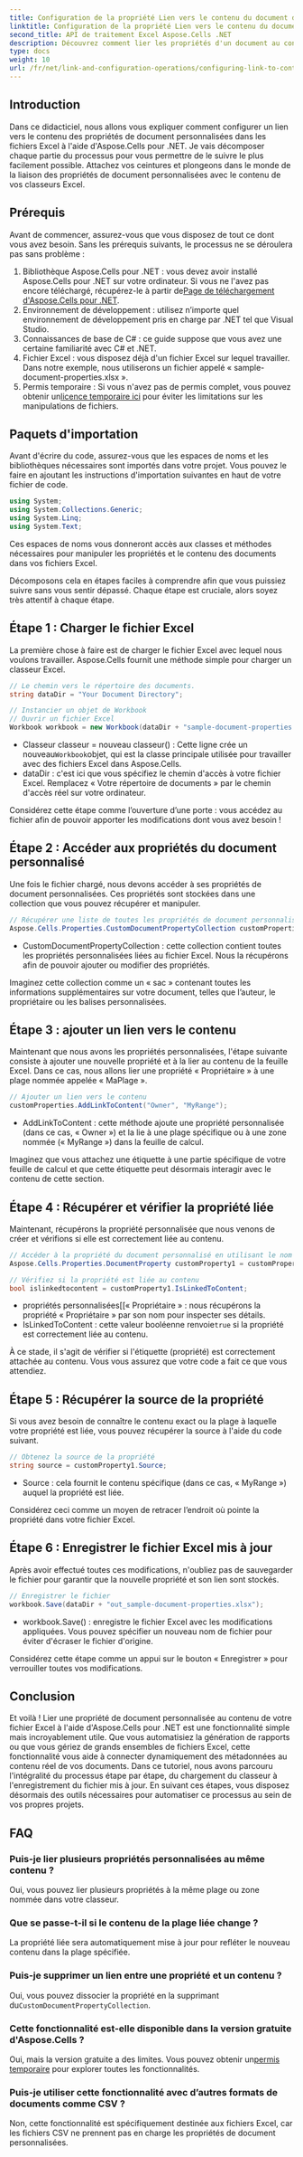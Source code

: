 ```yaml
---
title: Configuration de la propriété Lien vers le contenu du document dans .NET
linktitle: Configuration de la propriété Lien vers le contenu du document dans .NET
second_title: API de traitement Excel Aspose.Cells .NET
description: Découvrez comment lier les propriétés d'un document au contenu dans Excel à l'aide d'Aspose.Cells pour .NET. Tutoriel étape par étape pour les développeurs.
type: docs
weight: 10
url: /fr/net/link-and-configuration-operations/configuring-link-to-content-document-property/
---
```

## Introduction

Dans ce didacticiel, nous allons vous expliquer comment configurer un lien vers le contenu des propriétés de document personnalisées dans les fichiers Excel à l'aide d'Aspose.Cells pour .NET. Je vais décomposer chaque partie du processus pour vous permettre de le suivre le plus facilement possible. Attachez vos ceintures et plongeons dans le monde de la liaison des propriétés de document personnalisées avec le contenu de vos classeurs Excel.

## Prérequis

Avant de commencer, assurez-vous que vous disposez de tout ce dont vous avez besoin. Sans les prérequis suivants, le processus ne se déroulera pas sans problème :

1.  Bibliothèque Aspose.Cells pour .NET : vous devez avoir installé Aspose.Cells pour .NET sur votre ordinateur. Si vous ne l'avez pas encore téléchargé, récupérez-le à partir de[Page de téléchargement d'Aspose.Cells pour .NET](https://releases.aspose.com/cells/net/).
2. Environnement de développement : utilisez n’importe quel environnement de développement pris en charge par .NET tel que Visual Studio.
3. Connaissances de base de C# : ce guide suppose que vous avez une certaine familiarité avec C# et .NET.
4. Fichier Excel : vous disposez déjà d'un fichier Excel sur lequel travailler. Dans notre exemple, nous utiliserons un fichier appelé « sample-document-properties.xlsx ».
5. Permis temporaire : Si vous n'avez pas de permis complet, vous pouvez obtenir un[licence temporaire ici](https://purchase.aspose.com/temporary-license/) pour éviter les limitations sur les manipulations de fichiers.

## Paquets d'importation

Avant d'écrire du code, assurez-vous que les espaces de noms et les bibliothèques nécessaires sont importés dans votre projet. Vous pouvez le faire en ajoutant les instructions d'importation suivantes en haut de votre fichier de code.

```csharp
using System;
using System.Collections.Generic;
using System.Linq;
using System.Text;
```

Ces espaces de noms vous donneront accès aux classes et méthodes nécessaires pour manipuler les propriétés et le contenu des documents dans vos fichiers Excel.

Décomposons cela en étapes faciles à comprendre afin que vous puissiez suivre sans vous sentir dépassé. Chaque étape est cruciale, alors soyez très attentif à chaque étape.

## Étape 1 : Charger le fichier Excel

La première chose à faire est de charger le fichier Excel avec lequel nous voulons travailler. Aspose.Cells fournit une méthode simple pour charger un classeur Excel.

```csharp
// Le chemin vers le répertoire des documents.
string dataDir = "Your Document Directory";

// Instancier un objet de Workbook
// Ouvrir un fichier Excel
Workbook workbook = new Workbook(dataDir + "sample-document-properties.xlsx");
```

-  Classeur classeur = nouveau classeur() : Cette ligne crée un nouveau`Workbook`objet, qui est la classe principale utilisée pour travailler avec des fichiers Excel dans Aspose.Cells.
- dataDir : c'est ici que vous spécifiez le chemin d'accès à votre fichier Excel. Remplacez « Votre répertoire de documents » par le chemin d'accès réel sur votre ordinateur.

Considérez cette étape comme l’ouverture d’une porte : vous accédez au fichier afin de pouvoir apporter les modifications dont vous avez besoin !

## Étape 2 : Accéder aux propriétés du document personnalisé

Une fois le fichier chargé, nous devons accéder à ses propriétés de document personnalisées. Ces propriétés sont stockées dans une collection que vous pouvez récupérer et manipuler.

```csharp
// Récupérer une liste de toutes les propriétés de document personnalisées du fichier Excel
Aspose.Cells.Properties.CustomDocumentPropertyCollection customProperties = workbook.Worksheets.CustomDocumentProperties;
```

- CustomDocumentPropertyCollection : cette collection contient toutes les propriétés personnalisées liées au fichier Excel. Nous la récupérons afin de pouvoir ajouter ou modifier des propriétés.

Imaginez cette collection comme un « sac » contenant toutes les informations supplémentaires sur votre document, telles que l’auteur, le propriétaire ou les balises personnalisées.

## Étape 3 : ajouter un lien vers le contenu

Maintenant que nous avons les propriétés personnalisées, l'étape suivante consiste à ajouter une nouvelle propriété et à la lier au contenu de la feuille Excel. Dans ce cas, nous allons lier une propriété « Propriétaire » à une plage nommée appelée « MaPlage ».

```csharp
// Ajouter un lien vers le contenu
customProperties.AddLinkToContent("Owner", "MyRange");
```

- AddLinkToContent : cette méthode ajoute une propriété personnalisée (dans ce cas, « Owner ») et la lie à une plage spécifique ou à une zone nommée (« MyRange ») dans la feuille de calcul.

Imaginez que vous attachez une étiquette à une partie spécifique de votre feuille de calcul et que cette étiquette peut désormais interagir avec le contenu de cette section.

## Étape 4 : Récupérer et vérifier la propriété liée

Maintenant, récupérons la propriété personnalisée que nous venons de créer et vérifions si elle est correctement liée au contenu.

```csharp
// Accéder à la propriété du document personnalisé en utilisant le nom de la propriété
Aspose.Cells.Properties.DocumentProperty customProperty1 = customProperties["Owner"];

// Vérifiez si la propriété est liée au contenu
bool islinkedtocontent = customProperty1.IsLinkedToContent;
```

- propriétés personnalisées[[« Propriétaire » : nous récupérons la propriété « Propriétaire » par son nom pour inspecter ses détails.
- IsLinkedToContent : cette valeur booléenne renvoie`true` si la propriété est correctement liée au contenu.

À ce stade, il s'agit de vérifier si l'étiquette (propriété) est correctement attachée au contenu. Vous vous assurez que votre code a fait ce que vous attendiez.

## Étape 5 : Récupérer la source de la propriété

Si vous avez besoin de connaître le contenu exact ou la plage à laquelle votre propriété est liée, vous pouvez récupérer la source à l'aide du code suivant.

```csharp
// Obtenez la source de la propriété
string source = customProperty1.Source;
```

- Source : cela fournit le contenu spécifique (dans ce cas, « MyRange ») auquel la propriété est liée.

Considérez ceci comme un moyen de retracer l’endroit où pointe la propriété dans votre fichier Excel.

## Étape 6 : Enregistrer le fichier Excel mis à jour

Après avoir effectué toutes ces modifications, n'oubliez pas de sauvegarder le fichier pour garantir que la nouvelle propriété et son lien sont stockés.

```csharp
// Enregistrer le fichier
workbook.Save(dataDir + "out_sample-document-properties.xlsx");
```

- workbook.Save() : enregistre le fichier Excel avec les modifications appliquées. Vous pouvez spécifier un nouveau nom de fichier pour éviter d'écraser le fichier d'origine.

Considérez cette étape comme un appui sur le bouton « Enregistrer » pour verrouiller toutes vos modifications.

## Conclusion

Et voilà ! Lier une propriété de document personnalisée au contenu de votre fichier Excel à l'aide d'Aspose.Cells pour .NET est une fonctionnalité simple mais incroyablement utile. Que vous automatisiez la génération de rapports ou que vous gériez de grands ensembles de fichiers Excel, cette fonctionnalité vous aide à connecter dynamiquement des métadonnées au contenu réel de vos documents.
Dans ce tutoriel, nous avons parcouru l'intégralité du processus étape par étape, du chargement du classeur à l'enregistrement du fichier mis à jour. En suivant ces étapes, vous disposez désormais des outils nécessaires pour automatiser ce processus au sein de vos propres projets.

## FAQ

### Puis-je lier plusieurs propriétés personnalisées au même contenu ?
Oui, vous pouvez lier plusieurs propriétés à la même plage ou zone nommée dans votre classeur.

### Que se passe-t-il si le contenu de la plage liée change ?
La propriété liée sera automatiquement mise à jour pour refléter le nouveau contenu dans la plage spécifiée.

### Puis-je supprimer un lien entre une propriété et un contenu ?
 Oui, vous pouvez dissocier la propriété en la supprimant du`CustomDocumentPropertyCollection`.

### Cette fonctionnalité est-elle disponible dans la version gratuite d'Aspose.Cells ?
 Oui, mais la version gratuite a des limites. Vous pouvez obtenir un[permis temporaire](https://purchase.aspose.com/temporary-license/) pour explorer toutes les fonctionnalités.

### Puis-je utiliser cette fonctionnalité avec d’autres formats de documents comme CSV ?
Non, cette fonctionnalité est spécifiquement destinée aux fichiers Excel, car les fichiers CSV ne prennent pas en charge les propriétés de document personnalisées.